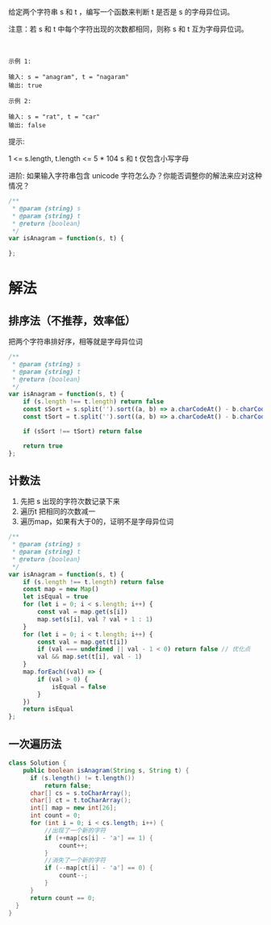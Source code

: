 
给定两个字符串 s 和 t ，编写一个函数来判断 t 是否是 s 的字母异位词。

注意：若 s 和 t 中每个字符出现的次数都相同，则称 s 和 t 互为字母异位词。

 
```
示例 1:

输入: s = "anagram", t = "nagaram"
输出: true
```
```
示例 2:

输入: s = "rat", t = "car"
输出: false
```

提示:

1 <= s.length, t.length <= 5 * 104
s 和 t 仅包含小写字母
 

进阶: 如果输入字符串包含 unicode 字符怎么办？你能否调整你的解法来应对这种情况？

```js
/**
 * @param {string} s
 * @param {string} t
 * @return {boolean}
 */
var isAnagram = function(s, t) {
    
};
```

# 解法

## 排序法（不推荐，效率低）

把两个字符串排好序，相等就是字母异位词

```js
/**
 * @param {string} s
 * @param {string} t
 * @return {boolean}
 */
var isAnagram = function(s, t) {
    if (s.length !== t.length) return false
    const sSort = s.split('').sort((a, b) => a.charCodeAt() - b.charCodeAt()).join('')
    const tSort = t.split('').sort((a, b) => a.charCodeAt() - b.charCodeAt()).join('')

    if (sSort !== tSort) return false

    return true
};
```

## 计数法

1. 先把 s 出现的字符次数记录下来
2. 遍历t 把相同的次数减一
3. 遍历map，如果有大于0的，证明不是字母异位词

```js
/**
 * @param {string} s
 * @param {string} t
 * @return {boolean}
 */
var isAnagram = function(s, t) {
    if (s.length !== t.length) return false
    const map = new Map()
    let isEqual = true
    for (let i = 0; i < s.length; i++) {
        const val = map.get(s[i])
        map.set(s[i], val ? val + 1 : 1)
    }
    for (let i = 0; i < t.length; i++) {
        const val = map.get(t[i])
        if (val === undefined || val - 1 < 0) return false // 优化点
        val && map.set(t[i], val - 1)
    }
    map.forEach((val) => {
        if (val > 0) {
            isEqual = false
        }
    })
    return isEqual
};

```

## 一次遍历法

```java
class Solution {
    public boolean isAnagram(String s, String t) {
      if (s.length() != t.length())
          return false;
      char[] cs = s.toCharArray();
      char[] ct = t.toCharArray();
      int[] map = new int[26];
      int count = 0;
      for (int i = 0; i < cs.length; i++) {
          //出现了一个新的字符
          if (++map[cs[i] - 'a'] == 1) {
              count++;
          }
          //消失了一个新的字符
          if (--map[ct[i] - 'a'] == 0) {
              count--;
          }
      }
      return count == 0;
  }
}
```
